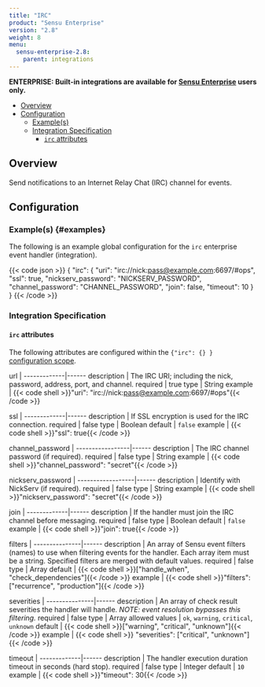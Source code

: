 ```yaml
---
title: "IRC"
product: "Sensu Enterprise"
version: "2.8"
weight: 8
menu:
  sensu-enterprise-2.8:
    parent: integrations
---
```

**ENTERPRISE: Built-in integrations are available for [Sensu Enterprise][1]
users only.**

- [Overview](#overview)
- [Configuration](#configuration)
  - [Example(s)](#examples)
  - [Integration Specification](#integration-specification)
    - [`irc` attributes](#irc-attributes)

## Overview

Send notifications to an Internet Relay Chat (IRC) channel for events.

## Configuration

### Example(s) {#examples}

The following is an example global configuration for the `irc` enterprise event
handler (integration).

{{< code json >}}
{
  "irc": {
    "uri": "irc://nick:pass@example.com:6697/#ops",
    "ssl": true,
    "nickserv_password": "NICKSERV_PASSWORD",
    "channel_password": "CHANNEL_PASSWORD",
    "join": false,
    "timeout": 10
  }
}
{{< /code >}}

### Integration Specification

#### `irc` attributes

The following attributes are configured within the `{"irc": {} }` [configuration
scope][2].

url          | 
-------------|------
description  | The IRC URI; including the nick, password, address, port, and channel.
required     | true
type         | String
example      | {{< code shell >}}"uri": "irc://nick:pass@example.com:6697/#ops"{{< /code >}}

ssl          | 
-------------|------
description  | If SSL encryption is used for the IRC connection.
required     | false
type         | Boolean
default      | `false`
example      | {{< code shell >}}"ssl": true{{< /code >}}

channel_password | 
-----------------|------
description      | The IRC channel password (if required).
required         | false
type             | String
example          | {{< code shell >}}"channel_password": "secret"{{< /code >}}

nickserv_password | 
------------------|------
description       | Identify with NickServ (if required).
required          | false
type              | String
example           | {{< code shell >}}"nickserv_password": "secret"{{< /code >}}

join         | 
-------------|------
description  | If the handler must join the IRC channel before messaging.
required     | false
type         | Boolean
default      | `false`
example      | {{< code shell >}}"join": true{{< /code >}}

filters        | 
---------------|------
description    | An array of Sensu event filters (names) to use when filtering events for the handler. Each array item must be a string. Specified filters are merged with default values.
required       | false
type           | Array
default        | {{< code shell >}}["handle_when", "check_dependencies"]{{< /code >}}
example        | {{< code shell >}}"filters": ["recurrence", "production"]{{< /code >}}

severities     | 
---------------|------
description    | An array of check result severities the handler will handle. _NOTE: event resolution bypasses this filtering._
required       | false
type           | Array
allowed values | `ok`, `warning`, `critical`, `unknown`
default        | {{< code shell >}}["warning", "critical", "unknown"]{{< /code >}}
example        | {{< code shell >}} "severities": ["critical", "unknown"]{{< /code >}}

timeout      | 
-------------|------
description  | The handler execution duration timeout in seconds (hard stop).
required     | false
type         | Integer
default      | `10`
example      | {{< code shell >}}"timeout": 30{{< /code >}}


[?]:  #
[1]:  /sensu-enterprise
[2]:  /sensu-core/1.2/reference/configuration#configuration-scopes
